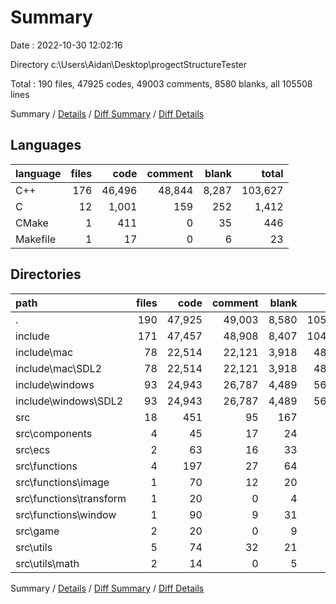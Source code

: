 # Summary

Date : 2022-10-30 12:02:16

Directory c:\\Users\\Aidan\\Desktop\\progectStructureTester

Total : 190 files,  47925 codes, 49003 comments, 8580 blanks, all 105508 lines

Summary / [Details](details.md) / [Diff Summary](diff.md) / [Diff Details](diff-details.md)

## Languages
| language | files | code | comment | blank | total |
| :--- | ---: | ---: | ---: | ---: | ---: |
| C++ | 176 | 46,496 | 48,844 | 8,287 | 103,627 |
| C | 12 | 1,001 | 159 | 252 | 1,412 |
| CMake | 1 | 411 | 0 | 35 | 446 |
| Makefile | 1 | 17 | 0 | 6 | 23 |

## Directories
| path | files | code | comment | blank | total |
| :--- | ---: | ---: | ---: | ---: | ---: |
| . | 190 | 47,925 | 49,003 | 8,580 | 105,508 |
| include | 171 | 47,457 | 48,908 | 8,407 | 104,772 |
| include\\mac | 78 | 22,514 | 22,121 | 3,918 | 48,553 |
| include\\mac\\SDL2 | 78 | 22,514 | 22,121 | 3,918 | 48,553 |
| include\\windows | 93 | 24,943 | 26,787 | 4,489 | 56,219 |
| include\\windows\\SDL2 | 93 | 24,943 | 26,787 | 4,489 | 56,219 |
| src | 18 | 451 | 95 | 167 | 713 |
| src\\components | 4 | 45 | 17 | 24 | 86 |
| src\\ecs | 2 | 63 | 16 | 33 | 112 |
| src\\functions | 4 | 197 | 27 | 64 | 288 |
| src\\functions\\image | 1 | 70 | 12 | 20 | 102 |
| src\\functions\\transform | 1 | 20 | 0 | 4 | 24 |
| src\\functions\\window | 1 | 90 | 9 | 31 | 130 |
| src\\game | 2 | 20 | 0 | 9 | 29 |
| src\\utils | 5 | 74 | 32 | 21 | 127 |
| src\\utils\\math | 2 | 14 | 0 | 5 | 19 |

Summary / [Details](details.md) / [Diff Summary](diff.md) / [Diff Details](diff-details.md)